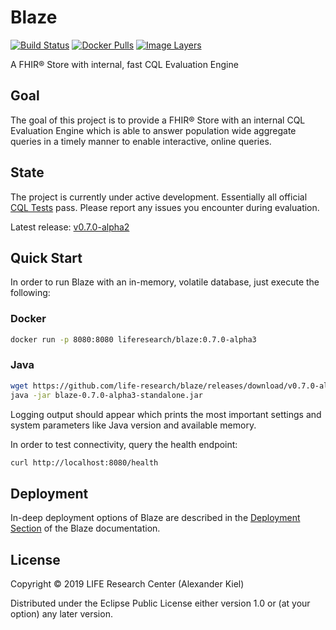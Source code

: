 # Blaze

[![Build Status](https://travis-ci.org/life-research/blaze.svg?branch=master)](https://travis-ci.org/life-research/blaze)
[![Docker Pulls](https://img.shields.io/docker/pulls/liferesearch/blaze.svg)](https://hub.docker.com/r/liferesearch/blaze/)
[![Image Layers](https://images.microbadger.com/badges/image/liferesearch/blaze.svg)](https://microbadger.com/images/liferesearch/blaze)

A FHIR® Store with internal, fast CQL Evaluation Engine

## Goal

The goal of this project is to provide a FHIR® Store with an internal CQL Evaluation Engine which is able to answer population wide aggregate queries in a timely manner to enable interactive, online queries.

## State

The project is currently under active development. Essentially all official [CQL Tests][3] pass. Please report any issues you encounter during evaluation.

Latest release: [v0.7.0-alpha2][5]

## Quick Start

In order to run Blaze with an in-memory, volatile database, just execute the following:

### Docker

```bash
docker run -p 8080:8080 liferesearch/blaze:0.7.0-alpha3
```

### Java

```bash
wget https://github.com/life-research/blaze/releases/download/v0.7.0-alpha2/blaze-0.7.0-alpha3-standalone.jar
java -jar blaze-0.7.0-alpha3-standalone.jar
```

Logging output should appear which prints the most important settings and system parameters like Java version and available memory.

In order to test connectivity, query the health endpoint:

```bash
curl http://localhost:8080/health
```

## Deployment

In-deep deployment options of Blaze are described in the [Deployment Section][4] of the Blaze documentation.

## License

Copyright © 2019 LIFE Research Center (Alexander Kiel)

Distributed under the Eclipse Public License either version 1.0 or (at
your option) any later version.

[1]: <https://github.com/life-research/life-fhir-gen>
[2]: <http://cql-runner.dataphoria.org/>
[3]: <https://cql.hl7.org/tests.html>
[4]: <https://alexanderkiel.gitbook.io/blaze/deployment>
[5]: <https://github.com/life-research/blaze/releases/tag/v0.7.0-alpha2>
